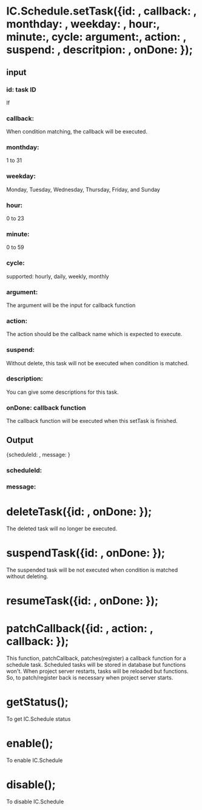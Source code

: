 # IC.Schedule.setTask({id: , callback: , monthday: , weekday: , hour:, minute:, cycle: argument:, action: , suspend: , descritpion: , onDone: });

## input
### id: task ID
If

### callback:
When condition matching, the callback will be executed.

### monthday: 
1 to 31

### weekday:
Monday, Tuesday, Wednesday, Thursday, Friday, and Sunday

### hour:
0 to 23

### minute:
0 to 59

### cycle:
supported: hourly, daily, weekly, monthly

### argument: 
The argument will be the input for callback function 

### action:
The action should be the callback name which is expected to execute. 

### suspend:
Without delete, this task will not be executed when condition is matched.

### description:
You can give some descriptions for this task.

### onDone: callback function

The callback function will be executed when this setTask is finished.

## Output
{scheduleId: , message: }

### scheduleId:



### message:



# deleteTask({id: , onDone: });
The deleted task will no longer be executed.

# suspendTask({id: , onDone: });
The suspended task will be not executed when condition is matched without deleting. 

# resumeTask({id: , onDone: });

# patchCallback({id: , action: , callback: });
This function, patchCallback, patches(register) a callback function for a schedule task. Scheduled tasks will be stored in database but functions won't. When project server restarts, tasks will be reloaded but functions. So, to patch/register back is necessary when project server starts.

# getStatus();
To get IC.Schedule status

# enable();
To enable IC.Schedule

# disable();
To disable IC.Schedule
